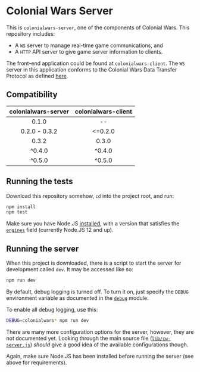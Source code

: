# Colonial Wars Server
This is ``colonialwars-server``, one of the components of Colonial Wars.
This repository includes:
- A ``WS`` server to manage real-time game communications, and
- A ``HTTP`` API server to give game server information to clients.

The front-end application could be found at ``colonialwars-client``. The ``WS`` server
in this application conforms to the Colonial Wars Data Transfer Protocol as defined
[here](
  https://github.com/Take-Some-Bytes/specifications/blob/5542f478975dc45480d631f314837cc571681b0a/colonialwars/pow_cwdtp.md
).

## Compatibility
| colonialwars-server | colonialwars-client |
|:-------------------:|:-------------------:|
|        0.1.0        |          --         |
|    0.2.0 - 0.3.2    |       <=0.2.0       |
|        0.3.2        |        0.3.0        |
|        ^0.4.0       |        ^0.4.0       |
|        ^0.5.0       |        ^0.5.0       |

## Running the tests
Download this repository somehow, ``cd`` into the project root, and run:
```sh
npm install
npm test
```
Make sure you have Node.JS [installed](https://nodejs.org), with a version that satisfies
the [``engines``](https://github.com/Take-Some-Bytes/colonialwars-server/blob/main/package.json#L24)
field (currently Node.JS 12 and up).

## Running the server
When this project is downloaded, there is a script to start the server for development
called ``dev``. It may be accessed like so:
```sh
npm run dev
```
By default, debug logging is turned off. To turn it on, just specify the ``DEBUG`` environment
variable as documented in the [``debug``](https://www.npmjs.com/package/debug#usage) module.

To enable all debug logging, use this:
```sh
DEBUG=colonialwars* npm run dev
```
There are many more configuration options for the server, however, they are not documented
yet. Looking through the main source file ([``lib/cw-server.js``](
  https://github.com/Take-Some-Bytes/colonialwars-server/blob/main/lib/cw-server.js
)) *should* give a good idea of the available configurations though.

Again, make sure Node.JS has been installed before running the server (see above for
requirements).
